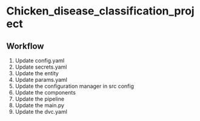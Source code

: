 # Chicken_disease_classification_project

## Workflow

1. Update config.yaml
2. Update secrets.yaml
3. Update the entity
4. Update params.yaml
5. Update the configuration manager in src config
6. Update the components
7. Update the pipeline
8. Update the main.py
9. Update the dvc.yaml


